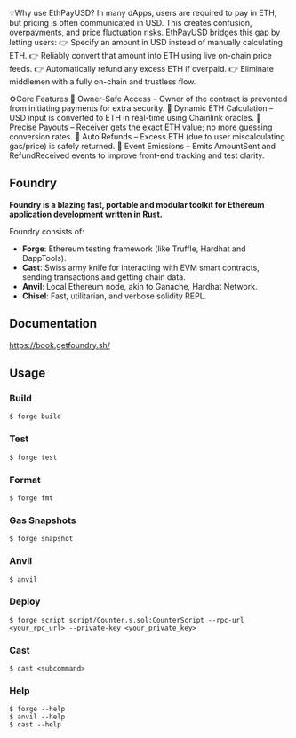 💡Why use EthPayUSD?
In many dApps, users are required to pay in ETH, but pricing is often communicated in USD. This creates confusion, overpayments, and price fluctuation risks. EthPayUSD bridges this gap by letting users:
👉 Specify an amount in USD instead of manually calculating ETH.
👉 Reliably convert that amount into ETH using live on-chain price feeds.
👉 Automatically refund any excess ETH if overpaid.
👉 Eliminate middlemen with a fully on-chain and trustless flow.


⚙️Core Features
🔐 Owner-Safe Access – Owner of the contract is prevented from initiating payments for extra security.
🧮 Dynamic ETH Calculation – USD input is converted to ETH in real-time using Chainlink oracles.
💸 Precise Payouts – Receiver gets the exact ETH value; no more guessing conversion rates.
🔁 Auto Refunds – Excess ETH (due to user miscalculating gas/price) is safely returned.
🧾 Event Emissions – Emits AmountSent and RefundReceived events to improve front-end tracking and test clarity.



## Foundry

**Foundry is a blazing fast, portable and modular toolkit for Ethereum application development written in Rust.**

Foundry consists of:

-   **Forge**: Ethereum testing framework (like Truffle, Hardhat and DappTools).
-   **Cast**: Swiss army knife for interacting with EVM smart contracts, sending transactions and getting chain data.
-   **Anvil**: Local Ethereum node, akin to Ganache, Hardhat Network.
-   **Chisel**: Fast, utilitarian, and verbose solidity REPL.

## Documentation

https://book.getfoundry.sh/

## Usage

### Build

```shell
$ forge build
```

### Test

```shell
$ forge test
```

### Format

```shell
$ forge fmt
```

### Gas Snapshots

```shell
$ forge snapshot
```

### Anvil

```shell
$ anvil
```

### Deploy

```shell
$ forge script script/Counter.s.sol:CounterScript --rpc-url <your_rpc_url> --private-key <your_private_key>
```

### Cast

```shell
$ cast <subcommand>
```

### Help

```shell
$ forge --help
$ anvil --help
$ cast --help
```
